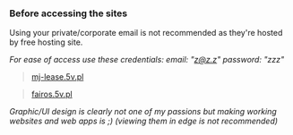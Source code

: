 ### Before accessing the sites
Using your private/corporate email is not recommended as they're hosted by free hosting site.

_For ease of access use these credentials: email: "z@z.z" password: "zzz"_

> [mj-lease.5v.pl](https://mj-lease.5v.pl/)

> [fairos.5v.pl](https://fairos.5v.pl/)

_Graphic/UI design is clearly not one of my passions but making working websites and web apps is ;)
(viewing them in edge is not recommended)_
